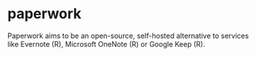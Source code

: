 paperwork
=========

Paperwork aims to be an open-source, self-hosted alternative to services like Evernote (R), Microsoft OneNote (R) or Google Keep (R).
